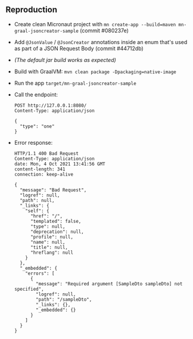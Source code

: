 ## Reproduction

- Create clean Micronaut project with `mn create-app --build=maven mn-graal-jsoncreator-sample` (commit #080237e)
- Add `@JsonValue` / `@JsonCreator` annotations inside an enum that's used as part of a JSON Request Body (commit #44712db)
- _(The default jar build works as expected)_
- Build with GraalVM: `mvn clean package -Dpackaging=native-image`
- Run the app `target/mn-graal-jsoncreator-sample`
- Call the endpoint:
    ```
    POST http://127.0.0.1:8080/
    Content-Type: application/json
    
    {
      "type": "one"
    }
    ```

- Error response:
    ```
    HTTP/1.1 400 Bad Request
    Content-Type: application/json
    date: Mon, 4 Oct 2021 13:41:56 GMT
    content-length: 341
    connection: keep-alive
    
    {
      "message": "Bad Request",
      "logref": null,
      "path": null,
      "_links": {
        "self": {
          "href": "/",
          "templated": false,
          "type": null,
          "deprecation": null,
          "profile": null,
          "name": null,
          "title": null,
          "hreflang": null
        }
      },
      "_embedded": {
        "errors": [
          {
            "message": "Required argument [SampleDto sampleDto] not specified",
            "logref": null,
            "path": "/sampleDto",
            "_links": {},
            "_embedded": {}
          }
        ]
      }
    }
    ```
